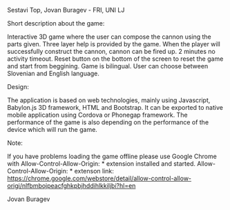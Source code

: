 Sestavi Top, Jovan Buragev - FRI, UNI LJ

Short description about the game:

Interactive 3D game where the user can compose the cannon using the parts given. 
Three layer help is provided by the game.
When the player will successfully construct the cannon, cannon can be fired up.
2 minutes no activity timeout.
Reset button on the bottom of the screen to reset the game and start from beggining.
Game is bilingual. User can choose between Slovenian and English language.

Design:

The application is based on web technologies, mainly using Javascript, Babylon.js 3D framework, HTML and Bootstrap.
It can be exported to native mobile application using Cordova or Phonegap framework.
The performance of the game is also depending on the performance of the device which will run the game.

Note:

If you have problems loading the game offline please use Google Chrome with Allow-Control-Allow-Origin: * extension installed and started.
Allow-Control-Allow-Origin: * extenson link: https://chrome.google.com/webstore/detail/allow-control-allow-origi/nlfbmbojpeacfghkpbjhddihlkkiljbi?hl=en

Jovan Buragev
